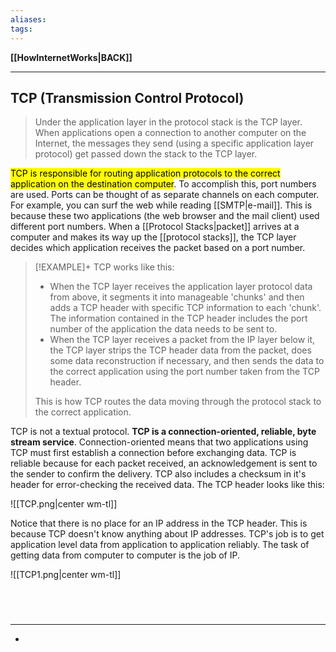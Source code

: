 ```yaml
---
aliases:
tags:
---
```

**[[HowInternetWorks|BACK]]**

---
## TCP (Transmission Control Protocol)
> Under the application layer in the protocol stack is the TCP layer. When applications open a connection to another computer on the Internet, the messages they send (using a specific application layer protocol) get passed down the stack to the TCP layer.

<mark class="hltr-lightgreen">TCP is responsible for routing application protocols to the correct application on the destination computer</mark>. To accomplish this, port numbers are used. Ports can be thought of as separate channels on each computer. For example, you can surf the web while reading [[SMTP|e-mail]]. This is because these two applications (the web browser and the mail client) used different port numbers. When a [[Protocol Stacks|packet]] arrives at a computer and makes its way up the [[protocol stacks]], the TCP layer decides which application receives the packet based on a port number.
>[!EXAMPLE]+ TCP works like this:
>- When the TCP layer receives the application layer protocol data from above, it segments it into manageable 'chunks' and then adds a TCP header with specific TCP information to each 'chunk'. The information contained in the TCP header includes the port number of the application the data needs to be sent to.
>- When the TCP layer receives a packet from the IP layer below it, the TCP layer strips the TCP header data from the packet, does some data reconstruction if necessary, and then sends the data to the correct application using the port number taken from the TCP header.
> 
> This is how TCP routes the data moving through the protocol stack to the correct application.

TCP is not a textual protocol. **TCP is a connection-oriented, reliable, byte stream service**. Connection-oriented means that two applications using TCP must first establish a connection before exchanging data. TCP is reliable because for each packet received, an acknowledgement is sent to the sender to confirm the delivery. TCP also includes a checksum in it's header for error-checking the received data. The TCP header looks like this:

![[TCP.png|center wm-tl]]

Notice that there is no place for an IP address in the TCP header. This is because TCP doesn't know anything about IP addresses. TCP's job is to get application level data from application to application reliably. The task of getting data from computer to computer is the job of IP.

![[TCP1.png|center wm-tl]]

<br>

# 
---
- 